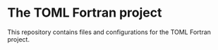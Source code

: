 # The TOML Fortran project

This repository contains files and configurations for the TOML Fortran project.

